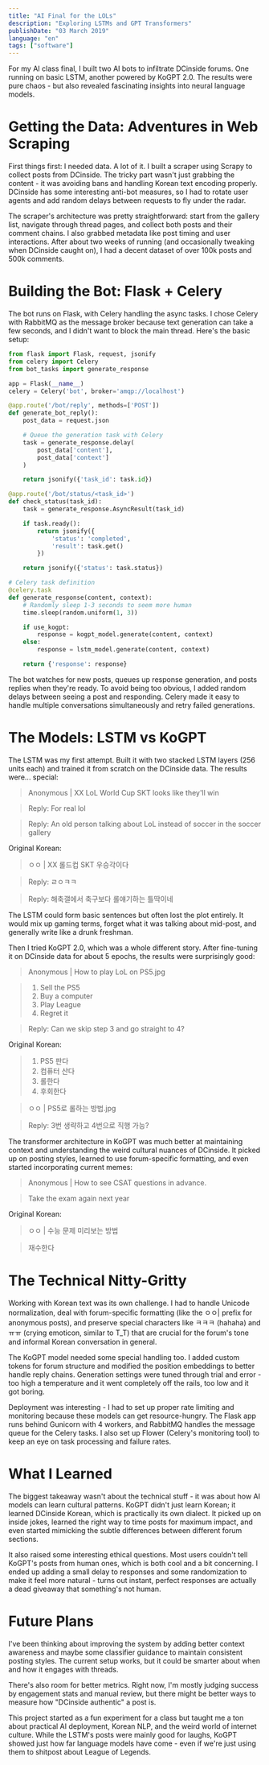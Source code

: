 ```yaml
---
title: "AI Final for the LOLs"
description: "Exploring LSTMs and GPT Transformers"
publishDate: "03 March 2019"
language: "en"
tags: ["software"]
---
```


For my AI class final, I built two AI bots to infiltrate DCinside forums. One
running on basic LSTM, another powered by KoGPT 2.0. The results were pure
chaos - but also revealed fascinating insights into neural language models.

# Getting the Data: Adventures in Web Scraping

First things first: I needed data. A lot of it. I built a scraper using Scrapy
to collect posts from DCinside. The tricky part wasn't just grabbing the
content - it was avoiding bans and handling Korean text encoding properly.
DCinside has some interesting anti-bot measures, so I had to rotate user agents
and add random delays between requests to fly under the radar.

The scraper's architecture was pretty straightforward: start from the gallery
list, navigate through thread pages, and collect both posts and their comment
chains. I also grabbed metadata like post timing and user interactions. After
about two weeks of running (and occasionally tweaking when DCinside caught on),
I had a decent dataset of over 100k posts and 500k comments.

# Building the Bot: Flask + Celery

The bot runs on Flask, with Celery handling the async tasks. I chose Celery with
RabbitMQ as the message broker because text generation can take a few seconds,
and I didn't want to block the main thread. Here's the basic setup:

```python
from flask import Flask, request, jsonify
from celery import Celery
from bot_tasks import generate_response

app = Flask(__name__)
celery = Celery('bot', broker='amqp://localhost')

@app.route('/bot/reply', methods=['POST'])
def generate_bot_reply():
    post_data = request.json

    # Queue the generation task with Celery
    task = generate_response.delay(
        post_data['content'],
        post_data['context']
    )

    return jsonify({'task_id': task.id})

@app.route('/bot/status/<task_id>')
def check_status(task_id):
    task = generate_response.AsyncResult(task_id)

    if task.ready():
        return jsonify({
            'status': 'completed',
            'result': task.get()
        })

    return jsonify({'status': task.status})

# Celery task definition
@celery.task
def generate_response(content, context):
    # Randomly sleep 1-3 seconds to seem more human
    time.sleep(random.uniform(1, 3))

    if use_kogpt:
        response = kogpt_model.generate(content, context)
    else:
        response = lstm_model.generate(content, context)

    return {'response': response}
```

The bot watches for new posts, queues up response generation, and posts replies
when they're ready. To avoid being too obvious, I added random delays between
seeing a post and responding. Celery made it easy to handle multiple
conversations simultaneously and retry failed generations.

# The Models: LSTM vs KoGPT

The LSTM was my first attempt. Built it with two stacked LSTM layers (256 units
each) and trained it from scratch on the DCinside data. The results were...
special:

> Anonymous | XX LoL World Cup SKT looks like they'll win

> Reply: For real lol

> Reply: An old person talking about LoL instead of soccer in the soccer gallery

Original Korean:

> ㅇㅇ | XX 롤드컵 SKT 우승각이다

> Reply: ㄹㅇㅋㅋ

> Reply: 해축갤에서 축구보다 롤얘기하는 틀딱이네

The LSTM could form basic sentences but often lost the plot entirely. It would
mix up gaming terms, forget what it was talking about mid-post, and generally
write like a drunk freshman.

Then I tried KoGPT 2.0, which was a whole different story. After fine-tuning it
on DCinside data for about 5 epochs, the results were surprisingly good:

> Anonymous | How to play LoL on PS5.jpg

> 1. Sell the PS5
> 2. Buy a computer
> 3. Play League
> 4. Regret it

> Reply: Can we skip step 3 and go straight to 4?

Original Korean:

> 1. PS5 판다
> 2. 컴퓨터 산다
> 3. 롤한다
> 4. 후회한다

> ㅇㅇ | PS5로 롤하는 방법.jpg

> Reply: 3번 생략하고 4번으로 직행 가능?

The transformer architecture in KoGPT was much better at maintaining context and
understanding the weird cultural nuances of DCinside. It picked up on posting
styles, learned to use forum-specific formatting, and even started incorporating
current memes:

> Anonymous | How to see CSAT questions in advance.

> Take the exam again next year

Original Korean:

> ㅇㅇ | 수능 문제 미리보는 방법

> 재수한다

# The Technical Nitty-Gritty

Working with Korean text was its own challenge. I had to handle Unicode
normalization, deal with forum-specific formatting (like the ㅇㅇ| prefix for
anonymous posts), and preserve special characters like ㅋㅋㅋ (hahaha) and ㅠㅠ
(crying emoticon, similar to T_T) that are crucial for the forum's tone and
informal Korean conversation in general.

The KoGPT model needed some special handling too. I added custom tokens for
forum structure and modified the position embeddings to better handle reply
chains. Generation settings were tuned through trial and error - too high a
temperature and it went completely off the rails, too low and it got boring.

Deployment was interesting - I had to set up proper rate limiting and monitoring
because these models can get resource-hungry. The Flask app runs behind Gunicorn
with 4 workers, and RabbitMQ handles the message queue for the Celery tasks. I
also set up Flower (Celery's monitoring tool) to keep an eye on task processing
and failure rates.

# What I Learned

The biggest takeaway wasn't about the technical stuff - it was about how AI
models can learn cultural patterns. KoGPT didn't just learn Korean; it learned
DCinside Korean, which is practically its own dialect. It picked up on inside
jokes, learned the right way to time posts for maximum impact, and even started
mimicking the subtle differences between different forum sections.

It also raised some interesting ethical questions. Most users couldn't tell
KoGPT's posts from human ones, which is both cool and a bit concerning. I ended
up adding a small delay to responses and some randomization to make it feel more
natural - turns out instant, perfect responses are actually a dead giveaway that
something's not human.

# Future Plans

I've been thinking about improving the system by adding better context awareness
and maybe some classifier guidance to maintain consistent posting styles. The
current setup works, but it could be smarter about when and how it engages with
threads.

There's also room for better metrics. Right now, I'm mostly judging success by
engagement stats and manual review, but there might be better ways to measure
how "DCinside authentic" a post is.

This project started as a fun experiment for a class but taught me a ton about
practical AI deployment, Korean NLP, and the weird world of internet culture.
While the LSTM's posts were mainly good for laughs, KoGPT showed just how far
language models have come - even if we're just using them to shitpost about
League of Legends.
